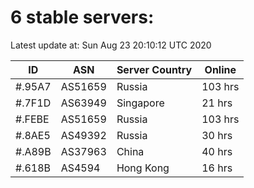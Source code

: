 # 6 stable servers:

Latest update at: Sun Aug 23 20:10:12 UTC 2020

| ID | ASN | Server Country | Online |
| -- | --- | -------------- | ------ |
| #.95A7 | AS51659 | Russia | 103 hrs |
| #.7F1D | AS63949 | Singapore | 21 hrs |
| #.FEBE | AS51659 | Russia | 103 hrs |
| #.8AE5 | AS49392 | Russia | 30 hrs |
| #.A89B | AS37963 | China | 40 hrs |
| #.618B | AS4594 | Hong Kong | 16 hrs |

